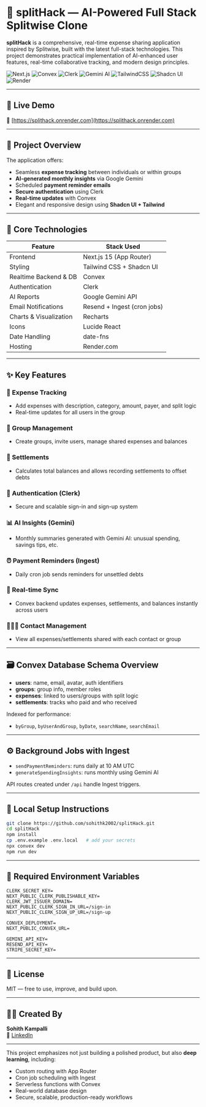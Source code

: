 # 🧾 splitHack — AI-Powered Full Stack Splitwise Clone

**splitHack** is a comprehensive, real-time expense sharing application inspired by Splitwise, built with the latest full-stack technologies. This project demonstrates practical implementation of AI-enhanced user features, real-time collaborative tracking, and modern design principles.

![Next.js](https://img.shields.io/badge/Next.js-15-blue?logo=next.js)
![Convex](https://img.shields.io/badge/Convex-Realtime%20Backend-success?logo=graphql)
![Clerk](https://img.shields.io/badge/Auth-Clerk-orange?logo=clerk)
![Gemini AI](https://img.shields.io/badge/AI-Google%20Gemini-blueviolet?logo=google)
![TailwindCSS](https://img.shields.io/badge/Styling-TailwindCSS-38bdf8?logo=tailwind-css)
![Shadcn UI](https://img.shields.io/badge/UI-Shadcn%20UI-success)
![Render](https://img.shields.io/badge/Hosting-Render.com-green?logo=render)

---

## 🚀 Live Demo

🔗 [https://splithack.onrender.com](https://splithack.onrender.com)

---

## 📌 Project Overview

The application offers:
- Seamless **expense tracking** between individuals or within groups
- **AI-generated monthly insights** via Google Gemini
- Scheduled **payment reminder emails**
- **Secure authentication** using Clerk
- **Real-time updates** with Convex
- Elegant and responsive design using **Shadcn UI + Tailwind**

---

## 🧱 Core Technologies

| Feature                     | Stack Used                                   |
|----------------------------|----------------------------------------------|
| Frontend                   | Next.js 15 (App Router)                      |
| Styling                    | Tailwind CSS + Shadcn UI                     |
| Realtime Backend & DB      | Convex                                       |
| Authentication             | Clerk                                        |
| AI Reports                 | Google Gemini API                            |
| Email Notifications        | Resend + Ingest (cron jobs)                  |
| Charts & Visualization     | Recharts                                     |
| Icons                      | Lucide React                                 |
| Date Handling              | date-fns                                     |
| Hosting                    | Render.com                                   |

---

## ✨ Key Features

### 🔢 Expense Tracking
- Add expenses with description, category, amount, payer, and split logic
- Real-time updates for all users in the group

### 👥 Group Management
- Create groups, invite users, manage shared expenses and balances

### 🧾 Settlements
- Calculates total balances and allows recording settlements to offset debts

### 🔐 Authentication (Clerk)
- Secure and scalable sign-in and sign-up system

### 📊 AI Insights (Gemini)
- Monthly summaries generated with Gemini AI: unusual spending, savings tips, etc.

### ⏰ Payment Reminders (Ingest)
- Daily cron job sends reminders for unsettled debts

### 🔄 Real-time Sync
- Convex backend updates expenses, settlements, and balances instantly across users

### 🧑‍🤝‍🧑 Contact Management
- View all expenses/settlements shared with each contact or group

---

## 🗃️ Convex Database Schema Overview

- **users**: name, email, avatar, auth identifiers
- **groups**: group info, member roles
- **expenses**: linked to users/groups with split logic
- **settlements**: tracks who paid and who received

Indexed for performance:
- `byGroup`, `byUserAndGroup`, `byDate`, `searchName`, `searchEmail`

---

## ⚙️ Background Jobs with Ingest

- `sendPaymentReminders`: runs daily at 10 AM UTC
- `generateSpendingInsights`: runs monthly using Gemini AI

API routes created under `/api` handle Ingest triggers.

---

## 🧪 Local Setup Instructions

```bash
git clone https://github.com/sohithk2002/splitHack.git
cd splitHack
npm install
cp .env.example .env.local   # add your secrets
npx convex dev
npm run dev
```

---

## 🔐 Required Environment Variables

```env
CLERK_SECRET_KEY=
NEXT_PUBLIC_CLERK_PUBLISHABLE_KEY=
CLERK_JWT_ISSUER_DOMAIN=
NEXT_PUBLIC_CLERK_SIGN_IN_URL=/sign-in
NEXT_PUBLIC_CLERK_SIGN_UP_URL=/sign-up

CONVEX_DEPLOYMENT=
NEXT_PUBLIC_CONVEX_URL=

GEMINI_API_KEY=
RESEND_API_KEY=
STRIPE_SECRET_KEY=
```

---

## 📄 License

MIT — free to use, improve, and build upon.

---

## 👨‍💻 Created By

**Sohith Kampalli**  
🔗 [LinkedIn](https://linkedin.com/in/sohithk2002)

---

This project emphasizes not just building a polished product, but also **deep learning**, including:
- Custom routing with App Router
- Cron job scheduling with Ingest
- Serverless functions with Convex
- Real-world database design
- Secure, scalable, production-ready workflows
